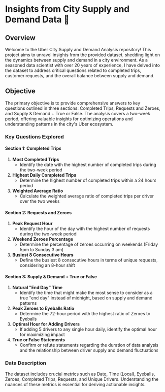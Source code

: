# Insights from City Supply and Demand Data 🚗

## Overview

Welcome to the Uber City Supply and Demand Analysis repository! This project aims to unravel insights from the provided dataset, shedding light on the dynamics between supply and demand in a city environment. As a seasoned data scientist with over 20 years of experience, I have delved into the dataset to address critical questions related to completed trips, customer requests, and the overall balance between supply and demand.

## Objective

The primary objective is to provide comprehensive answers to key questions outlined in three sections: Completed Trips, Requests and Zeroes, and Supply & Demand + True or False. The analysis covers a two-week period, offering valuable insights for optimizing operations and understanding patterns in the city's Uber ecosystem.

### Key Questions Explored

#### __Section 1: Completed Trips__

1. __Most Completed Trips__
   + Identify the date with the highest number of completed trips during the two-week period
2. __Highest Daily Completed Trips__
   + Determine the highest number of completed trips within a 24 hours period
3. __Weighted Average Ratio__
   + Calculate the weighted average ratio of completed trips per driver over the two weeks

#### __Section 2: Requests and Zeroes__

1. __Peak Request Hour__
   + Identify the hour of the day with the highest number of requests during the two-week period
2. __Weekend Zeroes Percentage__
   + Determine the percentage of zeroes occurring on weekends (Friday 5pm to Sunday 3 am)
3. __Busiest 8 Consecutive Hours__
   + Define the busiest 8 consecutive hours in terms of unique requests, considering an 8-hour shift

#### __Section 3: Supply & Demand + True or False__

1. __Natural "End Day" Time__
   + Identify the time that might make the most sense to consider as a true "end day" instead of midnight, based on supply and demand patterns
2. __Peak Zeroes to Eyeballs Ratio__
   + Determine the 72-hour period with the highest ratio of Zeroes to Eyeballs
3. __Optimal Hour for Adding Drivers__
   + If adding 5 drivers to any single hour daily, identify the optimal hour for maximizing impact
4. __True or False Statements__
   + Confirm or refute statements regarding the duration of data analysis and the relationship between driver supply and demand fluctuations
  
### Data Description

The dataset includes crucial metrics such as Date, Time (Local), Eyeballs, Zeroes, Completed Trips, Requests, and Unique Drivers. Understanding the nuances of these metrics is essential for deriving actionable insights.
